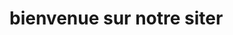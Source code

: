 <!DOCTYPE html>
<html lang="en">
<head>
    <meta charset="UTF-8">
    <meta http-equiv="X-UA-Compatible" content="IE=edge">
    <meta name="viewport" content="width=device-width, initial-scale=1.0">
    <title>ispac</title>
</head>
<body>
 <h1> bienvenue sur notre siter
    
 </h1>   
</body>
</html>
